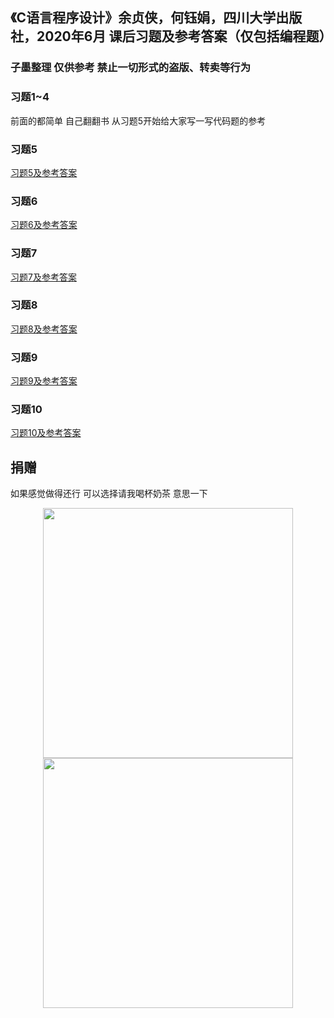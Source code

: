 ## 《C语言程序设计》余贞侠，何钰娟，四川大学出版社，2020年6月 课后习题及参考答案（仅包括编程题）

### 子墨整理 仅供参考 禁止一切形式的盗版、转卖等行为

### 习题1~4

前面的都简单 自己翻翻书 从习题5开始给大家写一写代码题的参考

### 习题5

[习题5及参考答案](5.md)

### 习题6

[习题6及参考答案](6.md)

### 习题7

[习题7及参考答案](7.md)

### 习题8

[习题8及参考答案](8.md)

### 习题9

[习题9及参考答案](9.md)

### 习题10

[习题10及参考答案](10.md)

## 捐赠

如果感觉做得还行 可以选择请我喝杯奶茶 意思一下

<center class="half">
    <img src="https://blog.zimo.wiki/images/alipay.png" width="400"/><img src="https://blog.zimo.wiki/images/wechatpay.png" width="400"/>
</center>